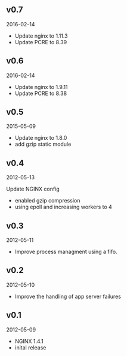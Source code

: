 ## v0.7

2016-02-14

* Update nginx to 1.11.3
* Update PCRE to 8.39

## v0.6

2016-02-14

* Update nginx to 1.9.11
* Update PCRE to 8.38

## v0.5

2015-05-09

* Update nginx to 1.8.0
* add gzip static module

## v0.4

2012-05-13

Update NGINX config

* enabled gzip compression
* using epoll and increasing workers to 4

## v0.3

2012-05-11

* Improve process managment using a fifo.

## v0.2

2012-05-10

* Improve the handling of app server failures

## v0.1

2012-05-09

* NGINX 1.4.1
* inital release
